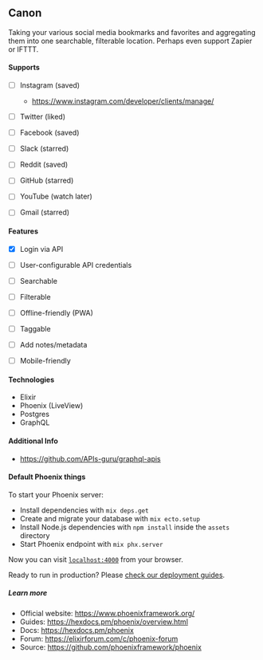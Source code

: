 ## Canon

Taking your various social media bookmarks and favorites and aggregating them into one searchable, filterable location. Perhaps even support Zapier or IFTTT.


#### Supports

- [ ] Instagram (saved)
  * https://www.instagram.com/developer/clients/manage/
- [ ] Twitter (liked)
- [ ] Facebook (saved)
- [ ] Slack (starred)
- [ ] Reddit (saved)
- [ ] GitHub (starred)
- [ ] YouTube (watch later)
- [ ] Gmail (starred)


#### Features

- [x] Login via API
- [ ] User-configurable API credentials
- [ ] Searchable
- [ ] Filterable
- [ ] Offline-friendly (PWA)
- [ ] Taggable
- [ ] Add notes/metadata
- [ ] Mobile-friendly


#### Technologies

* Elixir
* Phoenix (LiveView)
* Postgres
* GraphQL


#### Additional Info

- https://github.com/APIs-guru/graphql-apis


#### Default Phoenix things

To start your Phoenix server:

  * Install dependencies with `mix deps.get`
  * Create and migrate your database with `mix ecto.setup`
  * Install Node.js dependencies with `npm install` inside the `assets` directory
  * Start Phoenix endpoint with `mix phx.server`

Now you can visit [`localhost:4000`](http://localhost:4000) from your browser.

Ready to run in production? Please [check our deployment guides](https://hexdocs.pm/phoenix/deployment.html).

##### Learn more

  * Official website: https://www.phoenixframework.org/
  * Guides: https://hexdocs.pm/phoenix/overview.html
  * Docs: https://hexdocs.pm/phoenix
  * Forum: https://elixirforum.com/c/phoenix-forum
  * Source: https://github.com/phoenixframework/phoenix

